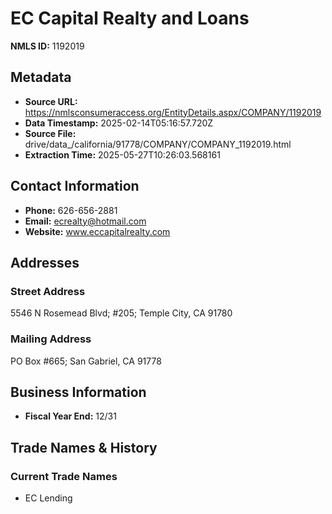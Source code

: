 # EC Capital Realty and Loans

**NMLS ID:** 1192019

## Metadata
- **Source URL:** https://nmlsconsumeraccess.org/EntityDetails.aspx/COMPANY/1192019
- **Data Timestamp:** 2025-02-14T05:16:57.720Z
- **Source File:** drive/data_/california/91778/COMPANY/COMPANY_1192019.html
- **Extraction Time:** 2025-05-27T10:26:03.568161

## Contact Information
- **Phone:** 626-656-2881
- **Email:** ecrealty@hotmail.com
- **Website:** www.eccapitalrealty.com

## Addresses
### Street Address
5546 N Rosemead Blvd; #205; Temple City, CA 91780

### Mailing Address
PO Box #665; San Gabriel, CA 91778

## Business Information
- **Fiscal Year End:** 12/31

## Trade Names & History
### Current Trade Names
- EC Lending
